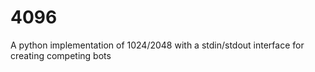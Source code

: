 4096
====

A python implementation of 1024/2048 with a stdin/stdout interface for creating competing bots
